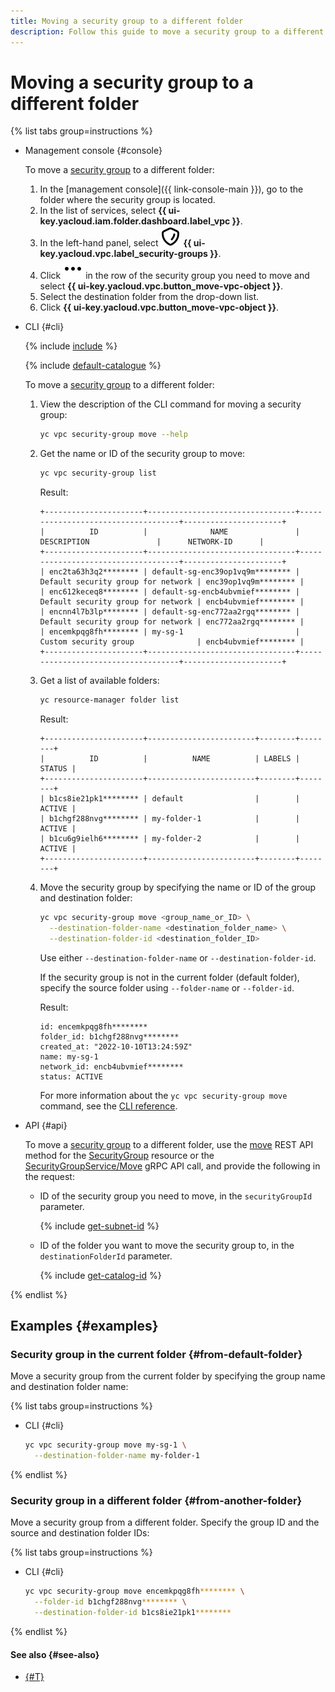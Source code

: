 ```yaml
---
title: Moving a security group to a different folder
description: Follow this guide to move a security group to a different folder.
---
```


# Moving a security group to a different folder

{% list tabs group=instructions %}

- Management console {#console}

  To move a [security group](../concepts/security-groups.md) to a different folder:

  1. In the [management console]({{ link-console-main }}), go to the folder where the security group is located.
  1. In the list of services, select **{{ ui-key.yacloud.iam.folder.dashboard.label_vpc }}**.
  1. In the left-hand panel, select ![image](../../_assets/console-icons/shield.svg) **{{ ui-key.yacloud.vpc.label_security-groups }}**.
  1. Click ![image](../../_assets/console-icons/ellipsis.svg) in the row of the security group you need to move and select **{{ ui-key.yacloud.vpc.button_move-vpc-object }}**.
  1. Select the destination folder from the drop-down list.
  1. Click **{{ ui-key.yacloud.vpc.button_move-vpc-object }}**.

- CLI {#cli}

  {% include [include](../../_includes/cli-install.md) %}

  {% include [default-catalogue](../../_includes/default-catalogue.md) %}

  To move a [security group](../concepts/security-groups.md) to a different folder:

  1. View the description of the CLI command for moving a security group:

      ```bash
      yc vpc security-group move --help
      ```

  1. Get the name or ID of the security group to move:

      ```bash
      yc vpc security-group list
      ```

      Result:

      ```text
      +----------------------+---------------------------------+------------------------------------+----------------------+
      |          ID          |              NAME               |          DESCRIPTION               |      NETWORK-ID      |
      +----------------------+---------------------------------+------------------------------------+----------------------+
      | enc2ta63h3q2******** | default-sg-enc39op1vq9m******** | Default security group for network | enc39op1vq9m******** |
      | enc612keceq8******** | default-sg-encb4ubvmief******** | Default security group for network | encb4ubvmief******** |
      | encnn4l7b3lp******** | default-sg-enc772aa2rgq******** | Default security group for network | enc772aa2rgq******** |
      | encemkpqg8fh******** | my-sg-1                         | Custom security group              | encb4ubvmief******** |
      +----------------------+---------------------------------+------------------------------------+----------------------+
      ```

  1. Get a list of available folders:

      ```bash
      yc resource-manager folder list
      ```

      Result:

      ```text
      +----------------------+------------------------+--------+--------+
      |          ID          |          NAME          | LABELS | STATUS |
      +----------------------+------------------------+--------+--------+
      | b1cs8ie21pk1******** | default                |        | ACTIVE |
      | b1chgf288nvg******** | my-folder-1            |        | ACTIVE |
      | b1cu6g9ielh6******** | my-folder-2            |        | ACTIVE |
      +----------------------+------------------------+--------+--------+
      ```

  1. Move the security group by specifying the name or ID of the group and destination folder:

     ```bash
     yc vpc security-group move <group_name_or_ID> \
       --destination-folder-name <destination_folder_name> \
       --destination-folder-id <destination_folder_ID>
     ```

     Use either `--destination-folder-name` or `--destination-folder-id`.

     If the security group is not in the current folder (default folder), specify the source folder using `--folder-name` or `--folder-id`.

     Result:

     ```text
     id: encemkpqg8fh********
     folder_id: b1chgf288nvg********
     created_at: "2022-10-10T13:24:59Z"
     name: my-sg-1
     network_id: encb4ubvmief********
     status: ACTIVE
     ```

     For more information about the `yc vpc security-group move` command, see the [CLI reference](../../cli/cli-ref/vpc/cli-ref/security-group/move.md).

- API {#api}

  To move a [security group](../concepts/security-groups.md) to a different folder, use the [move](../api-ref/SecurityGroup/move.md) REST API method for the [SecurityGroup](../api-ref/SecurityGroup/index.md) resource or the [SecurityGroupService/Move](../api-ref/grpc/SecurityGroup/move.md) gRPC API call, and provide the following in the request:

  * ID of the security group you need to move, in the `securityGroupId` parameter.

    {% include [get-subnet-id](../../_includes/vpc/get-subnet-id.md) %}

  * ID of the folder you want to move the security group to, in the `destinationFolderId` parameter.

    {% include [get-catalog-id](../../_includes/get-catalog-id.md) %}

{% endlist %}

## Examples {#examples}

### Security group in the current folder {#from-default-folder}

Move a security group from the current folder by specifying the group name and destination folder name:

{% list tabs group=instructions %}

- CLI {#cli}

  ```bash
  yc vpc security-group move my-sg-1 \
    --destination-folder-name my-folder-1
  ```

{% endlist %}

### Security group in a different folder {#from-another-folder}

Move a security group from a different folder. Specify the group ID and the source and destination folder IDs:

{% list tabs group=instructions %}

- CLI {#cli}

  ```bash
  yc vpc security-group move encemkpqg8fh******** \
    --folder-id b1chgf288nvg******** \
    --destination-folder-id b1cs8ie21pk1********
  ```

{% endlist %}

#### See also {#see-also}

* [{#T}](network-move.md)

